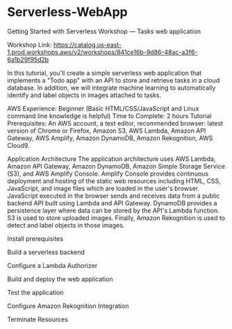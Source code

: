 # Serverless-WebApp
Getting Started with Serverless Workshop — Tasks web application

Workshop Link: https://catalog.us-east-1.prod.workshops.aws/v2/workshops/841ce16b-9d86-48ac-a3f6-6a1b29f95d2b

In this tutorial, you'll create a simple serverless web application that implements a "Todo app" with an API to store and retrieve tasks in a cloud database. In addition, we will integrate machine learning to automatically identify and label objects in images attached to tasks.

AWS Experience: Beginner (Basic HTML/CSS/JavaScript and Linux command line knowledge is helpful)
Time to Complete: 2 hours
Tutorial Prerequisites: An AWS account, a text editor, recommended browser: latest version of Chrome or Firefox, Amazon S3, AWS Lambda, Amazon API Gateway, AWS Amplify, Amazon DynamoDB, Amazon Rekognition, AWS Cloud9.

Application Architecture
The application architecture uses AWS Lambda, Amazon API Gateway, Amazon DynamoDB, Amazon Simple Storage Service (S3), and AWS Amplify Console. Amplify Console provides continuous deployment and hosting of the static web resources including HTML, CSS, JavaScript, and image files which are loaded in the user's browser. JavaScript executed in the browser sends and receives data from a public backend API built using Lambda and API Gateway. DynamoDB provides a persistence layer where data can be stored by the API's Lambda function. S3 is used to store uploaded images. Finally, Amazon Rekognition is used to detect and label objects in those images.

Install prerequisites

Build a serverless backend

Configure a Lambda Authorizer

Build and deploy the web application

Test the application

Configure Amazon Rekognition Integration

Terminate Resources
